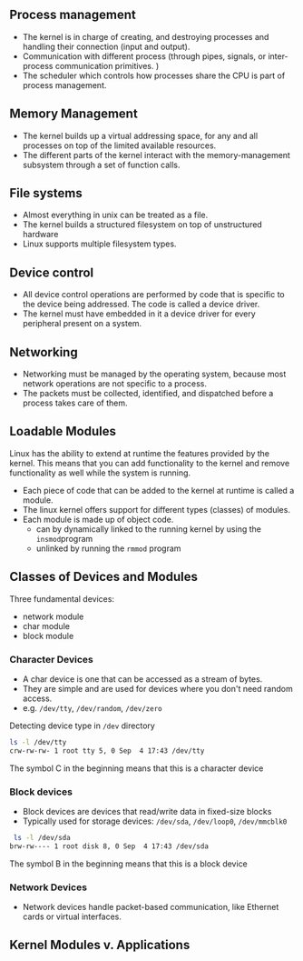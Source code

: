 


## Process management
- The kernel is in charge of creating, and destroying processes and handling their connection (input and output). 
- Communication with different process (through pipes, signals, or inter-process communication primitives. )
- The scheduler which controls how processes share the CPU is part of process management.

## Memory Management
- The kernel builds up a virtual addressing space, for any and all processes on top of the limited available resources. 
- The different parts of the kernel interact with the memory-management subsystem through a set of function calls.

## File systems 
- Almost everything in unix can be treated as a file.
- The kernel builds a  structured filesystem on top of  unstructured hardware
- Linux supports multiple filesystem types.

## Device control
- All device control operations are performed by code that is specific to the device being addressed. The code is called a device driver.
- The kernel must have embedded in it a device driver  for every peripheral present on a system.

## Networking 
- Networking must be managed by the operating system, because most network operations are not specific to a process.
- The packets must be collected, identified, and dispatched before a process takes care of them.

## Loadable Modules
Linux has the ability to extend at runtime the features provided by the kernel.
This means that you can add functionality to the kernel and remove functionality as well while the system is running.

- Each piece of code that can be added to the kernel at runtime is called a module.
- The linux kernel offers support for different types (classes) of modules.
- Each module is made up of object code.
	- can by dynamically linked to the running kernel by using the `insmod`program
	- unlinked by running the `rmmod` program


## Classes of Devices and Modules
Three fundamental devices:
- network module
- char module
- block module

### Character Devices
- A char device is one that can be accessed as a stream of bytes. 
- They are simple and are used for devices where you don't need random access. 
- e.g. `/dev/tty`, `/dev/random`, `/dev/zero`

Detecting device type in `/dev` directory

```sh
ls -l /dev/tty
crw-rw-rw- 1 root tty 5, 0 Sep  4 17:43 /dev/tty
```

The symbol C in the beginning means that this is a character device


### Block devices
- Block devices are devices that read/write data in fixed-size blocks
- Typically used for storage devices: `/dev/sda`, `/dev/loop0`, `/dev/mmcblk0`

```sh
 ls -l /dev/sda
brw-rw---- 1 root disk 8, 0 Sep  4 17:43 /dev/sda
```

The symbol B in the beginning means that this is a block device
### Network Devices
- Network devices handle packet-based communication, like Ethernet cards or virtual interfaces.


## Kernel Modules v. Applications

